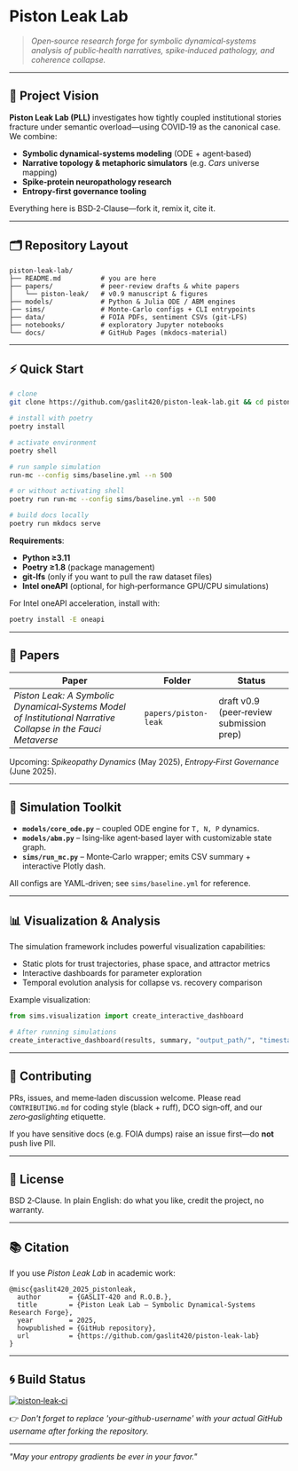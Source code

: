 # Piston Leak Lab

> *Open‑source research forge for symbolic dynamical‑systems analysis of public‑health narratives, spike‑induced pathology, and coherence collapse.*

---

## 🧭 Project Vision

**Piston Leak Lab (PLL)** investigates how tightly coupled institutional stories fracture under semantic overload—using COVID‑19 as the canonical case.  We combine:

- **Symbolic dynamical‑systems modeling** (ODE + agent‑based)
- **Narrative topology & metaphoric simulators** (e.g. *Cars* universe mapping)
- **Spike‑protein neuropathology research**
- **Entropy‑first governance tooling**

Everything here is BSD‑2‑Clause—fork it, remix it, cite it.

---

## 🗂️ Repository Layout

```
piston-leak-lab/
├── README.md          # you are here
├── papers/            # peer‑review drafts & white papers
│   └── piston-leak/   # v0.9 manuscript & figures
├── models/            # Python & Julia ODE / ABM engines
├── sims/              # Monte‑Carlo configs + CLI entrypoints
├── data/              # FOIA PDFs, sentiment CSVs (git‑LFS)
├── notebooks/         # exploratory Jupyter notebooks
└── docs/              # GitHub Pages (mkdocs-material)
```

---

## ⚡ Quick Start

```bash
# clone
git clone https://github.com/gaslit420/piston‑leak‑lab.git && cd piston‑leak‑lab

# install with poetry
poetry install

# activate environment
poetry shell

# run sample simulation
run-mc --config sims/baseline.yml --n 500

# or without activating shell
poetry run run-mc --config sims/baseline.yml --n 500

# build docs locally
poetry run mkdocs serve
```

**Requirements**: 
- **Python ≥3.11**
- **Poetry ≥1.8** (package management)
- **git‑lfs** (only if you want to pull the raw dataset files)
- **Intel oneAPI** (optional, for high‑performance GPU/CPU simulations)

For Intel oneAPI acceleration, install with:
```bash
poetry install -E oneapi
```

---

## 📜 Papers

| Paper | Folder | Status |
|-------|--------|--------|
| *Piston Leak: A Symbolic Dynamical‑Systems Model of Institutional Narrative Collapse in the Fauci Metaverse* | `papers/piston-leak` | draft v0.9 (peer‑review submission prep) |

Upcoming: *Spikeopathy Dynamics* (May 2025), *Entropy‑First Governance* (June 2025).

---

## 🔬 Simulation Toolkit

- **`models/core_ode.py`** – coupled ODE engine for `T, N, P` dynamics.
- **`models/abm.py`** – Ising‑like agent‑based layer with customizable state graph.
- **`sims/run_mc.py`** – Monte‑Carlo wrapper; emits CSV summary + interactive Plotly dash.

All configs are YAML‑driven; see `sims/baseline.yml` for reference.

---

## 📊 Visualization & Analysis

The simulation framework includes powerful visualization capabilities:

- Static plots for trust trajectories, phase space, and attractor metrics
- Interactive dashboards for parameter exploration
- Temporal evolution analysis for collapse vs. recovery comparison

Example visualization:

```python
from sims.visualization import create_interactive_dashboard

# After running simulations
create_interactive_dashboard(results, summary, "output_path/", "timestamp")
```

---

## 🤝 Contributing

PRs, issues, and meme‑laden discussion welcome.  Please read `CONTRIBUTING.md` for coding style (black + ruff), DCO sign‑off, and our *zero‑gaslighting* etiquette.

If you have sensitive docs (e.g. FOIA dumps) raise an issue first—do **not** push live PII.

---

## 🪪 License

BSD 2‑Clause.  In plain English: do what you like, credit the project, no warranty.

---

## 📚 Citation

If you use *Piston Leak Lab* in academic work:

```text
@misc{gaslit420_2025_pistonleak,
  author       = {GASLIT‑420 and R.O.B.},
  title        = {Piston Leak Lab — Symbolic Dynamical‑Systems Research Forge},
  year         = 2025,
  howpublished = {GitHub repository},
  url          = {https://github.com/gaslit420/piston‑leak‑lab}
}
```

---

## 🌀 Build Status

[![piston‑leak‑ci](https://github.com/your-github-username/piston-leak-lab/actions/workflows/ci.yml/badge.svg)](https://github.com/your-github-username/piston-leak-lab/actions/workflows/ci.yml)

👉 *Don't forget to replace 'your-github-username' with your actual GitHub username after forking the repository.*

---

*"May your entropy gradients be ever in your favor."*
